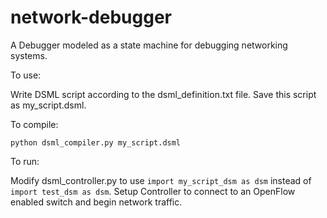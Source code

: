 network-debugger
================

A Debugger modeled as a state machine for debugging networking systems.

To use:

Write DSML script according to the dsml_definition.txt file. Save this
script as my_script.dsml.

To compile:

`python dsml_compiler.py my_script.dsml`

To run:

Modify dsml_controller.py to use `import my_script_dsm as dsm` instead
of `import test_dsm as dsm`. Setup Controller to connect to an OpenFlow
enabled switch and begin network traffic.
